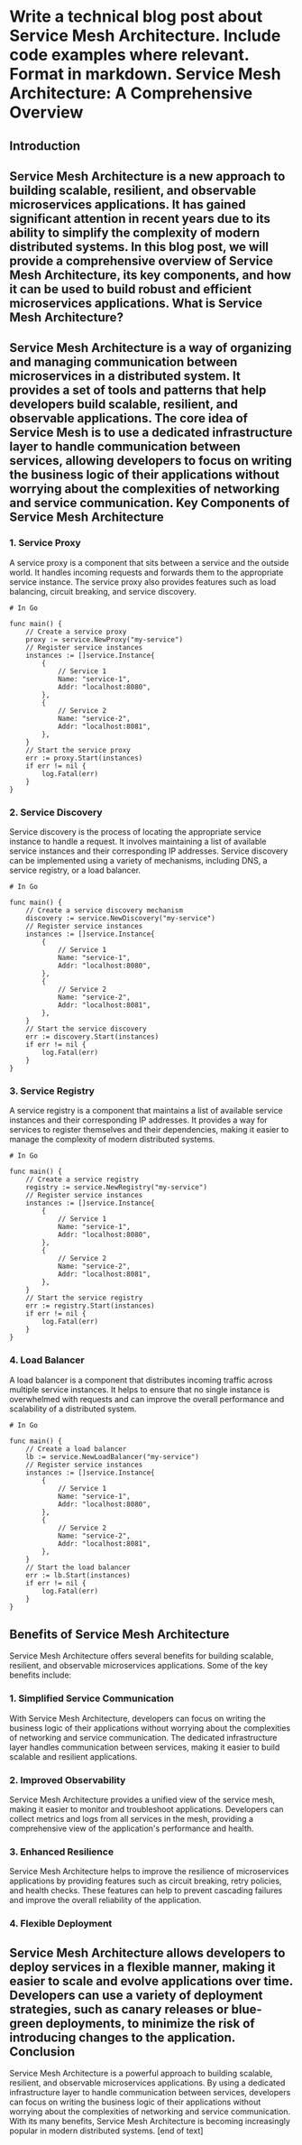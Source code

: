  Write a technical blog post about Service Mesh Architecture. Include code examples where relevant. Format in markdown.
Service Mesh Architecture: A Comprehensive Overview
=============================================

Introduction
------------

Service Mesh Architecture is a new approach to building scalable, resilient, and observable microservices applications. It has gained significant attention in recent years due to its ability to simplify the complexity of modern distributed systems. In this blog post, we will provide a comprehensive overview of Service Mesh Architecture, its key components, and how it can be used to build robust and efficient microservices applications.
What is Service Mesh Architecture?
------------------

Service Mesh Architecture is a way of organizing and managing communication between microservices in a distributed system. It provides a set of tools and patterns that help developers build scalable, resilient, and observable applications. The core idea of Service Mesh is to use a dedicated infrastructure layer to handle communication between services, allowing developers to focus on writing the business logic of their applications without worrying about the complexities of networking and service communication.
Key Components of Service Mesh Architecture
------------------------

### 1. Service Proxy

A service proxy is a component that sits between a service and the outside world. It handles incoming requests and forwards them to the appropriate service instance. The service proxy also provides features such as load balancing, circuit breaking, and service discovery.
```
# In Go

func main() {
    // Create a service proxy
    proxy := service.NewProxy("my-service")
    // Register service instances
    instances := []service.Instance{
        {
            // Service 1
            Name: "service-1",
            Addr: "localhost:8080",
        },
        {
            // Service 2
            Name: "service-2",
            Addr: "localhost:8081",
        },
    }
    // Start the service proxy
    err := proxy.Start(instances)
    if err != nil {
        log.Fatal(err)
    }
}
```
### 2. Service Discovery

Service discovery is the process of locating the appropriate service instance to handle a request. It involves maintaining a list of available service instances and their corresponding IP addresses. Service discovery can be implemented using a variety of mechanisms, including DNS, a service registry, or a load balancer.
```
# In Go

func main() {
    // Create a service discovery mechanism
    discovery := service.NewDiscovery("my-service")
    // Register service instances
    instances := []service.Instance{
        {
            // Service 1
            Name: "service-1",
            Addr: "localhost:8080",
        },
        {
            // Service 2
            Name: "service-2",
            Addr: "localhost:8081",
        },
    }
    // Start the service discovery
    err := discovery.Start(instances)
    if err != nil {
        log.Fatal(err)
    }
}
```
### 3. Service Registry

A service registry is a component that maintains a list of available service instances and their corresponding IP addresses. It provides a way for services to register themselves and their dependencies, making it easier to manage the complexity of modern distributed systems.
```
# In Go

func main() {
    // Create a service registry
    registry := service.NewRegistry("my-service")
    // Register service instances
    instances := []service.Instance{
        {
            // Service 1
            Name: "service-1",
            Addr: "localhost:8080",
        },
        {
            // Service 2
            Name: "service-2",
            Addr: "localhost:8081",
        },
    }
    // Start the service registry
    err := registry.Start(instances)
    if err != nil {
        log.Fatal(err)
    }
}
```
### 4. Load Balancer

A load balancer is a component that distributes incoming traffic across multiple service instances. It helps to ensure that no single instance is overwhelmed with requests and can improve the overall performance and scalability of a distributed system.
```
# In Go

func main() {
    // Create a load balancer
    lb := service.NewLoadBalancer("my-service")
    // Register service instances
    instances := []service.Instance{
        {
            // Service 1
            Name: "service-1",
            Addr: "localhost:8080",
        },
        {
            // Service 2
            Name: "service-2",
            Addr: "localhost:8081",
        },
    }
    // Start the load balancer
    err := lb.Start(instances)
    if err != nil {
        log.Fatal(err)
    }
}
```
Benefits of Service Mesh Architecture
-------------------------

Service Mesh Architecture offers several benefits for building scalable, resilient, and observable microservices applications. Some of the key benefits include:
### 1. Simplified Service Communication

With Service Mesh Architecture, developers can focus on writing the business logic of their applications without worrying about the complexities of networking and service communication. The dedicated infrastructure layer handles communication between services, making it easier to build scalable and resilient applications.
### 2. Improved Observability

Service Mesh Architecture provides a unified view of the service mesh, making it easier to monitor and troubleshoot applications. Developers can collect metrics and logs from all services in the mesh, providing a comprehensive view of the application's performance and health.
### 3. Enhanced Resilience

Service Mesh Architecture helps to improve the resilience of microservices applications by providing features such as circuit breaking, retry policies, and health checks. These features can help to prevent cascading failures and improve the overall reliability of the application.
### 4. Flexible Deployment

Service Mesh Architecture allows developers to deploy services in a flexible manner, making it easier to scale and evolve applications over time. Developers can use a variety of deployment strategies, such as canary releases or blue-green deployments, to minimize the risk of introducing changes to the application.
Conclusion
------------------

Service Mesh Architecture is a powerful approach to building scalable, resilient, and observable microservices applications. By using a dedicated infrastructure layer to handle communication between services, developers can focus on writing the business logic of their applications without worrying about the complexities of networking and service communication. With its many benefits, Service Mesh Architecture is becoming increasingly popular in modern distributed systems. [end of text]


